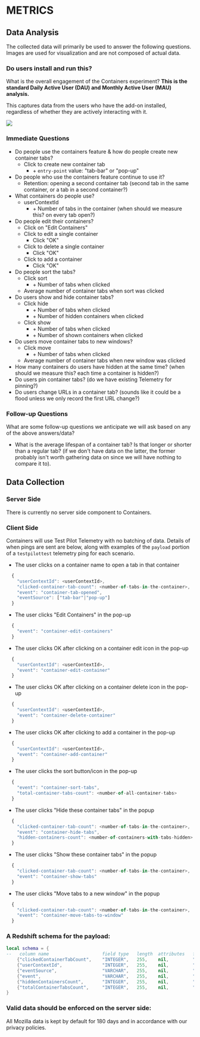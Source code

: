 # METRICS

## Data Analysis
The collected data will primarily be used to answer the following questions.
Images are used for visualization and are not composed of actual data.

### Do users install and run this?

What is the overall engagement of the Containers experiment?
**This is the standard Daily Active User (DAU) and Monthly Active User (MAU) analysis.**

This captures data from the users who have the add-on installed, regardless of
whether they are actively interacting with it.

![](images/kpi-1.png)

### Immediate Questions

* Do people use the containers feature & how do people create new container tabs?
  * Click to create new container tab
    * \+ `entry-point` value: "tab-bar" or "pop-up"
* Do people who use the containers feature continue to use it?
  * Retention: opening a second container tab (second tab in the same container, or a tab in a second container?)
* What containers do people use?
  * userContextId
    * \+ Number of tabs in the container (when should we measure this? on every tab open?)
* Do people edit their containers?
  * Click on "Edit Containers"
  * Click to edit a single container
    * Click "OK"
  * Click to delete a single container
    * Click "OK"
  * Click to add a container
    * Click "OK"
* Do people sort the tabs?
  * Click sort
    * \+ Number of tabs when clicked
  * Average number of container tabs when sort was clicked
* Do users show and hide container tabs?
  * Click hide
    * \+ Number of tabs when clicked
    * \+ Number of hidden containers when clicked
  * Click show
    * \+ Number of tabs when clicked
    * \+ Number of shown containers when clicked
* Do users move container tabs to new windows?
  * Click move
    * \+ Number of tabs when clicked
  * Average number of container tabs when new window was clicked
* How many containers do users have hidden at the same time? (when should we measure this? each time a container is hidden?)
* Do users pin container tabs? (do we have existing Telemetry for pinning?)
* Do users change URLs in a container tab? (sounds like it could be a flood unless we only record the first URL change?)

### Follow-up Questions

What are some follow-up questions we anticipate we will ask based on any of the
above answers/data?

* What is the average lifespan of a container tab? Is that longer or shorter than a regular tab? (if we don't have data on the latter, the former probably isn't worth gathering data on since we will have nothing to compare it to).

## Data Collection

### Server Side
There is currently no server side component to Containers.

### Client Side
Containers will use Test Pilot Telemetry with no batching of data.  Details
of when pings are sent are below, along with examples of the `payload` portion
of a `testpilottest` telemetry ping for each scenario.

* The user clicks on a container name to open a tab in that container

```js
  {
    "userContextId": <userContextId>,
    "clicked-container-tab-count": <number-of-tabs-in-the-container>,
    "event": "container-tab-opened",
    "eventSource": ["tab-bar"|"pop-up"]
  }
```

* The user clicks "Edit Containers" in the pop-up

```js
  {
    "event": "container-edit-containers"
  }
```

* The user clicks OK after clicking on a container edit icon in the pop-up

```js
  {
    "userContextId": <userContextId>,
    "event": "container-edit-container"
  }
```

* The user clicks OK after clicking on a container delete icon in the pop-up

```js
  {
    "userContextId": <userContextId>,
    "event": "container-delete-container"
  }
```

* The user clicks OK after clicking to add a container in the pop-up

```js
  {
    "userContextId": <userContextId>,
    "event": "container-add-container"
  }
```

* The user clicks the sort button/icon in the pop-up

```js
  {
    "event": "container-sort-tabs",
    "total-container-tabs-count": <number-of-all-container-tabs>
  }
```

* The user clicks "Hide these container tabs" in the popup

```js
  {
    "clicked-container-tab-count": <number-of-tabs-in-the-container>,
    "event": "container-hide-tabs",
    "hidden-containers-count": <number-of-containers-with-tabs-hidden>
  }
```

* The user clicks "Show these container tabs" in the popup

```js
  {
    "clicked-container-tab-count": <number-of-tabs-in-the-container>,
    "event": "container-show-tabs"
  }
```

* The user clicks "Move tabs to a new window" in the popup

```js
  {
    "clicked-container-tab-count": <number-of-tabs-in-the-container>,
    "event": "container-move-tabs-to-window"
  }
```

### A Redshift schema for the payload:

```lua
local schema = {
--   column name                    field type   length  attributes   field name
    {"clickedContainerTabCount",    "INTEGER",   255,    nil,         "Fields[payload.clickedContainerTabCount]"},
    {"userContextId",               "INTEGER",   255,    nil,         "Fields[payload.container]"},
    {"eventSource",                 "VARCHAR",   255,    nil,         "Fields[payload.eventSource]"},
    {"event",                       "VARCHAR",   255,    nil,         "Fields[payload.event]"},
    {"hiddenContainersCount",       "INTEGER",   255,    nil,         "Fields[payload.hiddenContainersCount]"},
    {"totalContainerTabsCount",     "INTEGER",   255,    nil,         "Fields[payload.totalContainerTabsCount]"},
}
```

### Valid data should be enforced on the server side:

All Mozilla data is kept by default for 180 days and in accordance with our
privacy policies.
